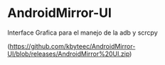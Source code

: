 # AndroidMirror-UI
Interface Grafica para el manejo de la adb y scrcpy


(https://github.com/kbyteec/AndroidMirror-UI/blob/releases/AndroidMirror%20UI.zip)
